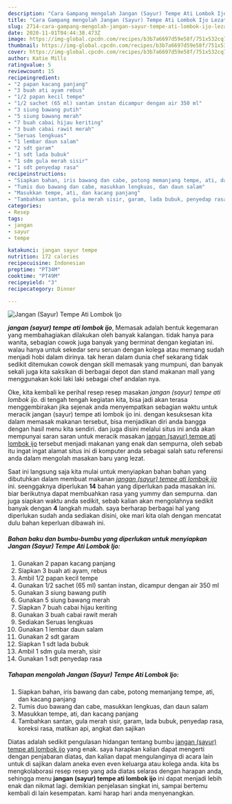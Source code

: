 ```yaml
---
description: "Cara Gampang mengolah Jangan (Sayur) Tempe Ati Lombok Ijo Lezat"
title: "Cara Gampang mengolah Jangan (Sayur) Tempe Ati Lombok Ijo Lezat"
slug: 2714-cara-gampang-mengolah-jangan-sayur-tempe-ati-lombok-ijo-lezat
date: 2020-11-01T04:44:38.473Z
image: https://img-global.cpcdn.com/recipes/b3b7a6697d59e58f/751x532cq70/jangan-sayur-tempe-ati-lombok-ijo-foto-resep-utama.jpg
thumbnail: https://img-global.cpcdn.com/recipes/b3b7a6697d59e58f/751x532cq70/jangan-sayur-tempe-ati-lombok-ijo-foto-resep-utama.jpg
cover: https://img-global.cpcdn.com/recipes/b3b7a6697d59e58f/751x532cq70/jangan-sayur-tempe-ati-lombok-ijo-foto-resep-utama.jpg
author: Katie Mills
ratingvalue: 5
reviewcount: 15
recipeingredient:
- "2 papan kacang panjang"
- "3 buah ati ayam rebus"
- "1/2 papan kecil tempe"
- "1/2 sachet (65 ml) santan instan dicampur dengan air 350 ml"
- "3 siung bawang putih"
- "5 siung bawang merah"
- "7 buah cabai hijau keriting"
- "3 buah cabai rawit merah"
- "Seruas lengkuas"
- "1 lembar daun salam"
- "2 sdt garam"
- "1 sdt lada bubuk"
- "1 sdm gula merah sisir"
- "1 sdt penyedap rasa"
recipeinstructions:
- "Siapkan bahan, iris bawang dan cabe, potong memanjang tempe, ati, dan kacang panjang"
- "Tumis duo bawang dan cabe, masukkan lengkuas, dan daun salam"
- "Masukkan tempe, ati, dan kacang panjang"
- "Tambahkan santan, gula merah sisir, garam, lada bubuk, penyedap rasa, koreksi rasa, matikan api, angkat dan sajikan"
categories:
- Resep
tags:
- jangan
- sayur
- tempe

katakunci: jangan sayur tempe 
nutrition: 172 calories
recipecuisine: Indonesian
preptime: "PT34M"
cooktime: "PT49M"
recipeyield: "3"
recipecategory: Dinner

---
```



![Jangan (Sayur) Tempe Ati Lombok Ijo](https://img-global.cpcdn.com/recipes/b3b7a6697d59e58f/751x532cq70/jangan-sayur-tempe-ati-lombok-ijo-foto-resep-utama.jpg)

<b><i>jangan (sayur) tempe ati lombok ijo</i></b>, Memasak adalah bentuk kegemaran yang membahagiakan dilakukan oleh banyak kalangan. tidak hanya para wanita, sebagian cowok juga banyak yang berminat dengan kegiatan ini. walau hanya untuk sekedar seru seruan dengan kolega atau memang sudah menjadi hobi dalam dirinya. tak heran dalam dunia chef sekarang tidak sedikit ditemukan cowok dengan skill memasak yang mumpuni, dan banyak sekali juga kita saksikan di berbagai depot dan stand makanan mall yang menggunakan koki laki laki sebagai chef andalan nya.



Oke, kita kembali ke perihal resep resep masakan <i>jangan (sayur) tempe ati lombok ijo</i>. di tengah tengah kegiatan kita, bisa jadi akan terasa menggembirakan jika sejenak anda menyempatkan sebagian waktu untuk meracik jangan (sayur) tempe ati lombok ijo ini. dengan kesuksesan kita dalam memasak makanan tersebut, bisa menjadikan diri anda bangga dengan hasil menu kita sendiri. dan juga disini melalui situs ini anda akan mempunyai saran saran untuk meracik masakan <u>jangan (sayur) tempe ati lombok ijo</u> tersebut menjadi makanan yang enak dan sempurna, oleh sebab itu ingat ingat alamat situs ini di komputer anda sebagai salah satu referensi anda dalam mengolah masakan baru yang lezat.


Saat ini langsung saja kita mulai untuk menyiapkan bahan bahan yang dibutuhkan dalam membuat makanan <u><i>jangan (sayur) tempe ati lombok ijo</i></u> ini. seenggaknya diperlukan <b>14</b> bahan yang diperlukan pada masakan ini. biar berikutnya dapat membuahkan rasa yang yummy dan sempurna. dan juga siapkan waktu anda sedikit, sebab kalian akan mengolahnya sedikit banyak dengan <b>4</b> langkah mudah. saya berharap berbagai hal yang diperlukan sudah anda sediakan disini, oke mari kita olah dengan mencatat dulu bahan keperluan dibawah ini.

<!--inarticleads1-->

##### Bahan baku dan bumbu-bumbu yang diperlukan untuk menyiapkan Jangan (Sayur) Tempe Ati Lombok Ijo:

1. Gunakan 2 papan kacang panjang
1. Siapkan 3 buah ati ayam, rebus
1. Ambil 1/2 papan kecil tempe
1. Gunakan 1/2 sachet (65 ml) santan instan, dicampur dengan air 350 ml
1. Gunakan 3 siung bawang putih
1. Gunakan 5 siung bawang merah
1. Siapkan 7 buah cabai hijau keriting
1. Gunakan 3 buah cabai rawit merah
1. Sediakan Seruas lengkuas
1. Gunakan 1 lembar daun salam
1. Gunakan 2 sdt garam
1. Siapkan 1 sdt lada bubuk
1. Ambil 1 sdm gula merah, sisir
1. Gunakan 1 sdt penyedap rasa




<!--inarticleads2-->

##### Tahapan mengolah Jangan (Sayur) Tempe Ati Lombok Ijo:

1. Siapkan bahan, iris bawang dan cabe, potong memanjang tempe, ati, dan kacang panjang
1. Tumis duo bawang dan cabe, masukkan lengkuas, dan daun salam
1. Masukkan tempe, ati, dan kacang panjang
1. Tambahkan santan, gula merah sisir, garam, lada bubuk, penyedap rasa, koreksi rasa, matikan api, angkat dan sajikan




Diatas adalah sedikit pengulasan hidangan tentang bumbu <u>jangan (sayur) tempe ati lombok ijo</u> yang enak. saya harapkan kalian dapat mengerti dengan penjabaran diatas, dan kalian dapat mengulanginya di acara lain untuk di sajikan dalam aneka even even keluarga atau kolega anda. kita bs mengkolaborasi resep resep yang ada diatas selaras dengan harapan anda, sehingga menu <b>jangan (sayur) tempe ati lombok ijo</b> ini dapat menjadi lebih enak dan nikmat lagi. demikian penjelasan singkat ini, sampai bertemu kembali di lain kesempatan. kami harap hari anda menyenangkan.
